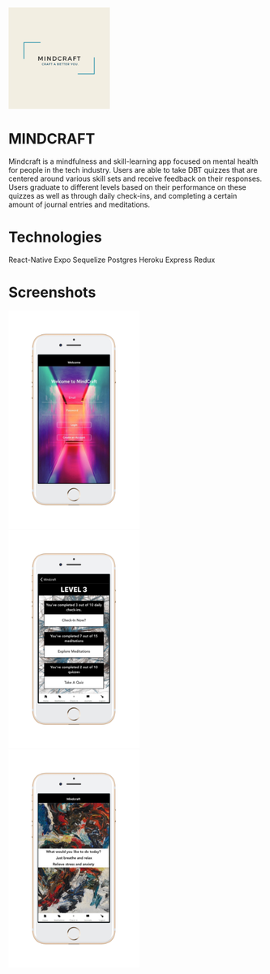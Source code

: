 <img src="assets/images/Mindcraft-Logo.png" height="200" />

# MINDCRAFT

Mindcraft is a mindfulness and skill-learning app focused on mental health for people
in the tech industry. Users are able to take DBT quizzes that are centered around various skill sets and 
receive feedback on their responses. 
Users graduate to different levels based on their performance on these quizzes as well as through daily check-ins,
and completing a certain amount of journal entries and meditations. 

# Technologies

React-Native
Expo
Sequelize
Postgres
Heroku
Express 
Redux

# Screenshots
<img src='assets/images/MC-Login.png' height="430"/>
<img src='assets/images/MC-Profile.png' height="430"/>
<img src='assets/images/MC-Meditations.png' height="430"/>







